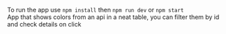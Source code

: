 To run the app use `npm install` then `npm run dev` or `npm start`<br>
App that shows colors from an api in a neat table, you can filter them by id and check details on click

